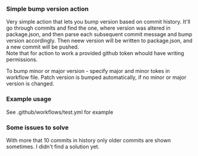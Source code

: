 ### Simple bump version action 
Very simple action that lets you bump version based on commit history. It'll go through commits and find the one, where version was altered in package.json, and then parse each subsequent commit message and bump version accordingly. Then neew version will be written to package.json, and a new commit will be pushed.  
Note that for action to work a provided github token whould have writing permissions.   

To bump minor or major version - specify major and minor tokes in workflow file. Patch version is bumped automatically, if no minor or major version is changed. 
### Example usage
See .github/workflows/test.yml for example

### Some issues to solve
With more that 10 commits in history only older commits are shown sometimes. I didn't find a solution yet. 

